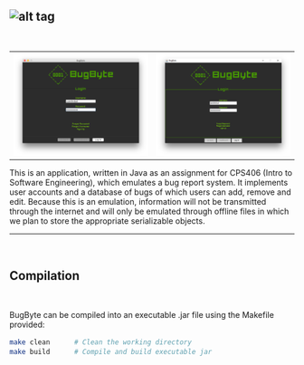 ![alt tag](https://raw.github.com/samdindyal/BugByte/master/res/logo_full.png)
---
<br>

<table>
  <tr>
    <th><img src="img/bugbytescreenshot_osx.png"</th>
    <th><img src="img/bugbytescreenshot_windows.png"</th>
  </tr>
</table>

This is an application, written in Java as an assignment for CPS406 (Intro to Software Engineering), which emulates a bug report system. It implements user accounts and a database of bugs of which users can add, remove and edit. Because this is an emulation, information will not be transmitted through the internet and will only be emulated through offline files in which we plan to store the appropriate serializable objects.


---
<br>

## Compilation
<br>

BugByte can be compiled into an executable .jar file using the Makefile provided:

```bash
make clean      # Clean the working directory
make build      # Compile and build executable jar
```
